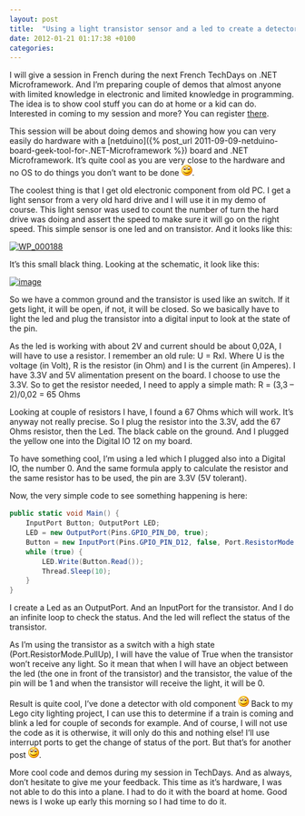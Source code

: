 ```yaml
---
layout: post
title:  "Using a light transistor sensor and a led to create a detector"
date: 2012-01-21 01:17:38 +0100
categories: 
---
```

I will give a session in French during the next French TechDays on .NET Microframework. And I’m preparing couple of demos that almost anyone with limited knowledge in electronic and limited knowledge in programming. The idea is to show cool stuff you can do at home or a kid can do. Interested in coming to my session and more? You can register [there](http://www.microsoft.com/france/mstechdays/programmes/parcours.aspx#SessionID=f9a8f69e-723a-40d1-8dc0-c306f4cddfb5).

This session will be about doing demos and showing how you can very easily do hardware with a [netduino]({% post_url 2011-09-09-netduino-board-geek-tool-for-.NET-Microframework %}) board and .NET Microframework. It’s quite cool as you are very close to the hardware and no OS to do things you don’t want to be done ![Sourire](/assets/4401.wlEmoticon-smile_2.png).

The coolest thing is that I get old electronic component from old PC. I get a light sensor from a very old hard drive and I will use it in my demo of course. This light sensor was used to count the number of turn the hard drive was doing and assert the speed to make sure it will go on the right speed. This simple sensor is one led and on transistor. And it looks like this:

[![WP_000188](/assets/8611.WP_000188_thumb.jpg)](/assets/6557.WP_000188_2.jpg)

It’s this small black thing. Looking at the schematic, it look like this:

[![image](/assets/0160.image_thumb.png)](/assets/0172.image_2.png)

So we have a common ground and the transistor is used like an switch. If it gets light, it will be open, if not, it will be closed. So we basically have to light the led and plug the transistor into a digital input to look at the state of the pin.

As the led is working with about 2V and current should be about 0,02A, I will have to use a resistor. I remember an old rule: U = RxI. Where U is the voltage (in Volt), R is the resistor (in Ohm) and I is the current (in Amperes). I have 3.3V and 5V alimentation present on the board. I choose to use the 3.3V. So to get the resistor needed, I need to apply a simple math: R = (3,3 – 2)/0,02 = 65 Ohms

Looking at couple of resistors I have, I found a 67 Ohms which will work. It’s anyway not really precise. So I plug the resistor into the 3.3V, add the 67 Ohms resistor, then the Led. The black cable on the ground. And I plugged the yellow one into the Digital IO 12 on my board.

To have something cool, I’m using a led which I plugged also into a Digital IO, the number 0. And the same formula apply to calculate the resistor and the same resistor has to be used, the pin are 3.3V (5V tolerant).

Now, the very simple code to see something happening is here:
 
```csharp
public static void Main() { 
    InputPort Button; OutputPort LED; 
    LED = new OutputPort(Pins.GPIO_PIN_D0, true); 
    Button = new InputPort(Pins.GPIO_PIN_D12, false, Port.ResistorMode.PullUp); 
    while (true) { 
        LED.Write(Button.Read()); 
        Thread.Sleep(10); 
    } 
}
```

I create a Led as an OutputPort. And an InputPort for the transistor. And I do an infinite loop to check the status. And the led will reflect the status of the transistor.

As I’m using the transistor as a switch with a high state (Port.ResistorMode.PullUp), I will have the value of True when the transistor won’t receive any light. So it mean that when I will have an object between the led (the one in front of the transistor) and the transistor, the value of the pin will be 1 and when the transistor will receive the light, it will be 0.

Result is quite cool, I’ve done a detector with old component ![Sourire](/assets/4401.wlEmoticon-smile_2.png) Back to my Lego city lighting project, I can use this to determine if a train is coming and blink a led for couple of seconds for example. And of course, I will not use the code as it is otherwise, it will only do this and nothing else! I’ll use interrupt ports to get the change of status of the port. But that’s for another post ![Sourire](/assets/4401.wlEmoticon-smile_2.png).

More cool code and demos during my session in TechDays. And as always, don’t hesitate to give me your feedback. This time as it’s hardware, I was not able to do this into a plane. I had to do it with the board at home. Good news is I woke up early this morning so I had time to do it.